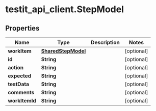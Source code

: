 # testit_api_client.StepModel

## Properties

Name | Type | Description | Notes
------------ | ------------- | ------------- | -------------
**workItem** | [**SharedStepModel**](SharedStepModel.md) |  | [optional] 
**id** | **String** |  | [optional] 
**action** | **String** |  | [optional] 
**expected** | **String** |  | [optional] 
**testData** | **String** |  | [optional] 
**comments** | **String** |  | [optional] 
**workItemId** | **String** |  | [optional] 


